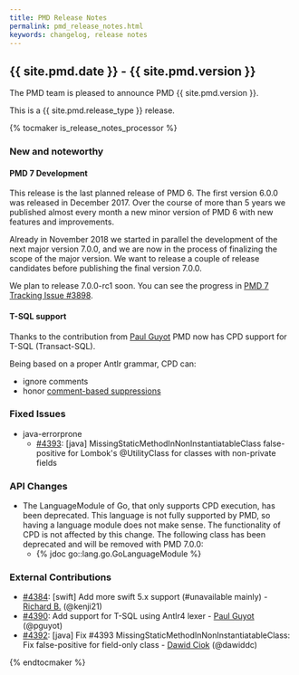 ```yaml
---
title: PMD Release Notes
permalink: pmd_release_notes.html
keywords: changelog, release notes
---
```


## {{ site.pmd.date }} - {{ site.pmd.version }}

The PMD team is pleased to announce PMD {{ site.pmd.version }}.

This is a {{ site.pmd.release_type }} release.

{% tocmaker is_release_notes_processor %}

### New and noteworthy

#### PMD 7 Development

This release is the last planned release of PMD 6. The first version 6.0.0 was released in December 2017.
Over the course of more than 5 years we published almost every month a new minor version of PMD 6
with new features and improvements.

Already in November 2018 we started in parallel the development of the next major version 7.0.0,
and we are now in the process of finalizing the scope of the major version. We want to release a couple of
release candidates before publishing the final version 7.0.0.

We plan to release 7.0.0-rc1 soon. You can see the progress in [PMD 7 Tracking Issue #3898](https://github.com/pmd/pmd/issues/3898).

#### T-SQL support
Thanks to the contribution from [Paul Guyot](https://github.com/pguyot) PMD now has CPD support
for T-SQL (Transact-SQL).

Being based on a proper Antlr grammar, CPD can:

* ignore comments
* honor [comment-based suppressions](pmd_userdocs_cpd.html#suppression)

### Fixed Issues
* java-errorprone
  * [#4393](https://github.com/pmd/pmd/issues/4393): \[java] MissingStaticMethodInNonInstantiatableClass false-positive for Lombok's @UtilityClass for classes with non-private fields

### API Changes

* The LanguageModule of Go, that only supports CPD execution, has been deprecated. This language
  is not fully supported by PMD, so having a language module does not make sense. The functionality of CPD is
  not affected by this change. The following class has been deprecated and will be removed with PMD 7.0.0:
  * {% jdoc go::lang.go.GoLanguageModule %}

### External Contributions
* [#4384](https://github.com/pmd/pmd/pull/4384): \[swift] Add more swift 5.x support (#unavailable mainly) - [Richard B.](https://github.com/kenji21) (@kenji21)
* [#4390](https://github.com/pmd/pmd/pull/4390): Add support for T-SQL using Antlr4 lexer - [Paul Guyot](https://github.com/pguyot) (@pguyot)
* [#4392](https://github.com/pmd/pmd/pull/4392): \[java] Fix #4393 MissingStaticMethodInNonInstantiatableClass: Fix false-positive for field-only class - [Dawid Ciok](https://github.com/dawiddc) (@dawiddc)

{% endtocmaker %}

